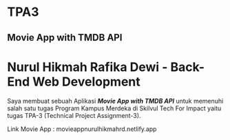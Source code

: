 # TPA3
## Movie App with TMDB API

# Nurul Hikmah Rafika Dewi - Back-End Web Development

Saya membuat sebuah Aplikasi _**Movie App with TMDB API**_ untuk memenuhi salah satu tugas Program Kampus Merdeka di Skilvul Tech For Impact yaitu tugas TPA-3 (Technical Project Assignment-3).

Link Movie App : movieappnurulhikmahrd.netlify.app
